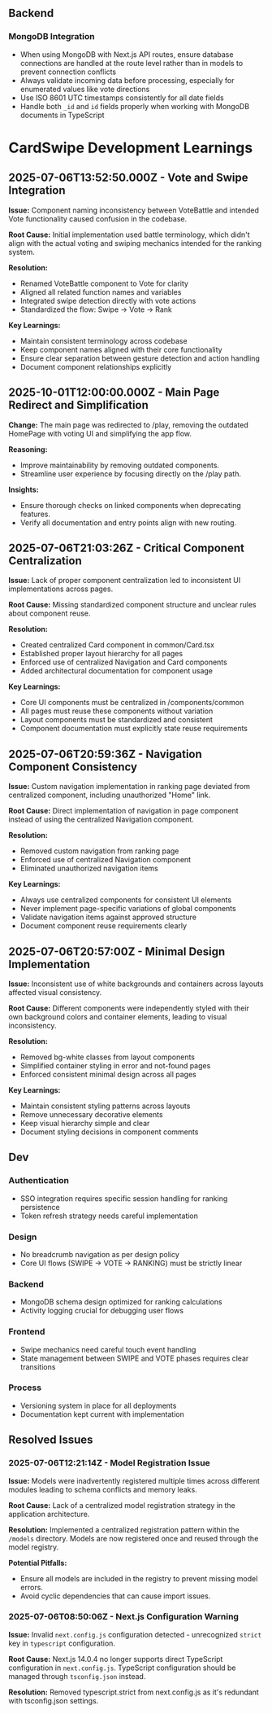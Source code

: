 ## Backend

### MongoDB Integration
- When using MongoDB with Next.js API routes, ensure database connections are handled at the route level rather than in models to prevent connection conflicts
- Always validate incoming data before processing, especially for enumerated values like vote directions
- Use ISO 8601 UTC timestamps consistently for all date fields
- Handle both `_id` and `id` fields properly when working with MongoDB documents in TypeScript

# CardSwipe Development Learnings

## 2025-07-06T13:52:50.000Z - Vote and Swipe Integration

**Issue:** Component naming inconsistency between VoteBattle and intended Vote functionality caused confusion in the codebase.

**Root Cause:** Initial implementation used battle terminology, which didn't align with the actual voting and swiping mechanics intended for the ranking system.

**Resolution:**
- Renamed VoteBattle component to Vote for clarity
- Aligned all related function names and variables
- Integrated swipe detection directly with vote actions
- Standardized the flow: Swipe → Vote → Rank

**Key Learnings:**
- Maintain consistent terminology across codebase
- Keep component names aligned with their core functionality
- Ensure clear separation between gesture detection and action handling
- Document component relationships explicitly

## 2025-10-01T12:00:00.000Z - Main Page Redirect and Simplification

**Change:** The main page was redirected to /play, removing the outdated HomePage with voting UI and simplifying the app flow.

**Reasoning:** 
- Improve maintainability by removing outdated components.
- Streamline user experience by focusing directly on the /play path.

**Insights:**
- Ensure thorough checks on linked components when deprecating features.
- Verify all documentation and entry points align with new routing.

## 2025-07-06T21:03:26Z - Critical Component Centralization

**Issue:** Lack of proper component centralization led to inconsistent UI implementations across pages.

**Root Cause:** Missing standardized component structure and unclear rules about component reuse.

**Resolution:**
- Created centralized Card component in common/Card.tsx
- Established proper layout hierarchy for all pages
- Enforced use of centralized Navigation and Card components
- Added architectural documentation for component usage

**Key Learnings:**
- Core UI components must be centralized in /components/common
- All pages must reuse these components without variation
- Layout components must be standardized and consistent
- Component documentation must explicitly state reuse requirements

## 2025-07-06T20:59:36Z - Navigation Component Consistency

**Issue:** Custom navigation implementation in ranking page deviated from centralized component, including unauthorized "Home" link.

**Root Cause:** Direct implementation of navigation in page component instead of using the centralized Navigation component.

**Resolution:**
- Removed custom navigation from ranking page
- Enforced use of centralized Navigation component
- Eliminated unauthorized navigation items

**Key Learnings:**
- Always use centralized components for consistent UI elements
- Never implement page-specific variations of global components
- Validate navigation items against approved structure
- Document component reuse requirements clearly

## 2025-07-06T20:57:00Z - Minimal Design Implementation

**Issue:** Inconsistent use of white backgrounds and containers across layouts affected visual consistency.

**Root Cause:** Different components were independently styled with their own background colors and container elements, leading to visual inconsistency.

**Resolution:**
- Removed bg-white classes from layout components
- Simplified container styling in error and not-found pages
- Enforced consistent minimal design across all pages

**Key Learnings:**
- Maintain consistent styling patterns across layouts
- Remove unnecessary decorative elements
- Keep visual hierarchy simple and clear
- Document styling decisions in component comments

## Dev

### Authentication
- SSO integration requires specific session handling for ranking persistence
- Token refresh strategy needs careful implementation

### Design
- No breadcrumb navigation as per design policy
- Core UI flows (SWIPE → VOTE → RANKING) must be strictly linear

### Backend
- MongoDB schema design optimized for ranking calculations
- Activity logging crucial for debugging user flows

### Frontend
- Swipe mechanics need careful touch event handling
- State management between SWIPE and VOTE phases requires clear transitions

### Process
- Versioning system in place for all deployments
- Documentation kept current with implementation

## Resolved Issues

### 2025-07-06T12:21:14Z - Model Registration Issue

**Issue:** Models were inadvertently registered multiple times across different modules leading to schema conflicts and memory leaks.

**Root Cause:** Lack of a centralized model registration strategy in the application architecture.

**Resolution:** Implemented a centralized registration pattern within the `/models` directory. Models are now registered once and reused through the model registry.

**Potential Pitfalls:**
- Ensure all models are included in the registry to prevent missing model errors.
- Avoid cyclic dependencies that can cause import issues.

### 2025-07-06T08:50:06Z - Next.js Configuration Warning

**Issue:** Invalid `next.config.js` configuration detected - unrecognized `strict` key in `typescript` configuration.

**Root Cause:** Next.js 14.0.4 no longer supports direct TypeScript configuration in `next.config.js`. TypeScript configuration should be managed through `tsconfig.json` instead.

**Resolution:** Removed typescript.strict from next.config.js as it's redundant with tsconfig.json settings.
